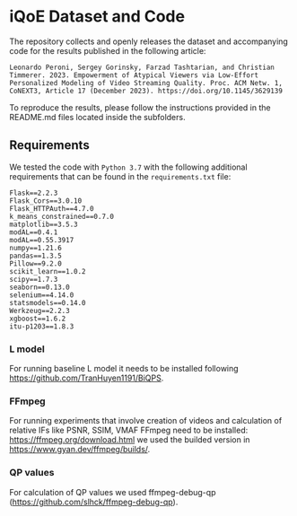 # iQoE Dataset and Code
The repository collects and openly releases the dataset and accompanying code for the results published in the following article: 
    
    Leonardo Peroni, Sergey Gorinsky, Farzad Tashtarian, and Christian Timmerer. 2023. Empowerment of Atypical Viewers via Low-Effort Personalized Modeling of Video Streaming Quality. Proc. ACM Netw. 1, CoNEXT3, Article 17 (December 2023). https://doi.org/10.1145/3629139 

To reproduce the results, please follow the instructions provided in the README.md files located inside the subfolders.

## Requirements

We tested the code with `Python 3.7` with the following additional requirements that can be found in the `requirements.txt` file:

```
Flask==2.2.3
Flask_Cors==3.0.10
Flask_HTTPAuth==4.7.0
k_means_constrained==0.7.0
matplotlib==3.5.3
modAL==0.4.1
modAL==0.55.3917
numpy==1.21.6
pandas==1.3.5
Pillow==9.2.0
scikit_learn==1.0.2
scipy==1.7.3
seaborn==0.13.0
selenium==4.14.0
statsmodels==0.14.0
Werkzeug==2.2.3
xgboost==1.6.2
itu-p1203==1.8.3
```
### L model
For running baseline L model it needs to be installed following https://github.com/TranHuyen1191/BiQPS. 

### FFmpeg
For running experiments that involve creation of videos and calculation of relative IFs like PSNR, SSIM, VMAF FFmpeg need to be installed: https://ffmpeg.org/download.html we used the builded version in https://www.gyan.dev/ffmpeg/builds/. 

### QP values
For calculation of QP values we used ffmpeg-debug-qp (https://github.com/slhck/ffmpeg-debug-qp).